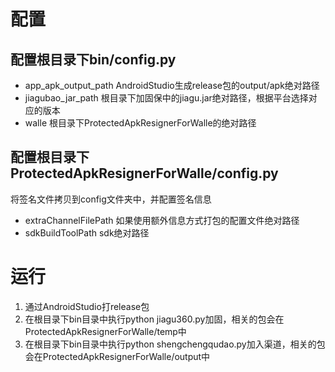 # 配置

## 配置根目录下bin/config.py

- app_apk_output_path       AndroidStudio生成release包的output/apk绝对路径
- jiagubao_jar_path         根目录下加固保中的jiagu.jar绝对路径，根据平台选择对应的版本
- walle                     根目录下ProtectedApkResignerForWalle的绝对路径

## 配置根目录下ProtectedApkResignerForWalle/config.py

将签名文件拷贝到config文件夹中，并配置签名信息

- extraChannelFilePath    如果使用额外信息方式打包的配置文件绝对路径
- sdkBuildToolPath        sdk绝对路径

# 运行

1. 通过AndroidStudio打release包
2. 在根目录下bin目录中执行python jiagu360.py加固，相关的包会在ProtectedApkResignerForWalle/temp中
2. 在根目录下bin目录中执行python shengchengqudao.py加入渠道，相关的包会在ProtectedApkResignerForWalle/output中
